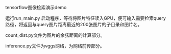 tensorflow图像检索演示demo

运行run_main.py 启动程序，等待将图片特征读入GPU，便可输入需要检索query路径，将返回与query图片距离最近的200张图片的子目录和图片名。

count_dist.py文件为图片的余弦距离的计算部分。

inference.py文件为vggs网络，为网络前传部分。

